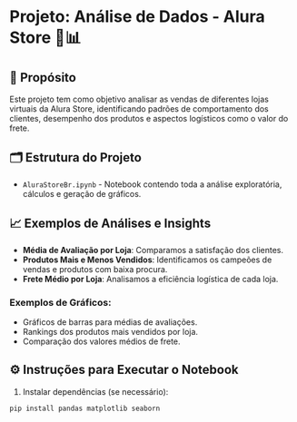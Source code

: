 # Projeto: Análise de Dados - Alura Store 🛒📊

## 📌 Propósito

Este projeto tem como objetivo analisar as vendas de diferentes lojas virtuais da Alura Store, identificando padrões de comportamento dos clientes, desempenho dos produtos e aspectos logísticos como o valor do frete.

## 🗂️ Estrutura do Projeto

- `AluraStoreBr.ipynb` - Notebook contendo toda a análise exploratória, cálculos e geração de gráficos.

## 📈 Exemplos de Análises e Insights

- **Média de Avaliação por Loja**: Comparamos a satisfação dos clientes.
- **Produtos Mais e Menos Vendidos**: Identificamos os campeões de vendas e produtos com baixa procura.
- **Frete Médio por Loja**: Analisamos a eficiência logística de cada loja.

### Exemplos de Gráficos:
- Gráficos de barras para médias de avaliações.
- Rankings dos produtos mais vendidos por loja.
- Comparação dos valores médios de frete.

## ⚙️ Instruções para Executar o Notebook

1. Instalar dependências (se necessário):

```bash
pip install pandas matplotlib seaborn
